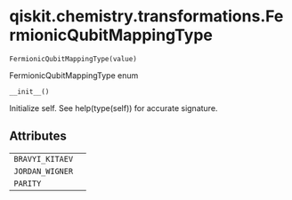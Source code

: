 <span id="qiskit-chemistry-transformations-fermionicqubitmappingtype" />

# qiskit.chemistry.transformations.FermionicQubitMappingType

<span id="undefined" />

`FermionicQubitMappingType(value)`

FermionicQubitMappingType enum

<span id="undefined" />

`__init__()`

Initialize self. See help(type(self)) for accurate signature.

## Attributes

|                 |   |
| --------------- | - |
| `BRAVYI_KITAEV` |   |
| `JORDAN_WIGNER` |   |
| `PARITY`        |   |
